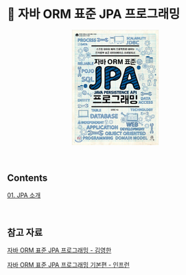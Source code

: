 # 📒 자바 ORM 표준 JPA 프로그래밍

<p align="center">
    <img src="../images/자바-ORM-표준-JPA-프로그래밍/book-cover.jpeg" alt="자바 ORM 표준 JPA 프로그래밍 표지" width="40%" />
</p>
<br/>

## Contents

[01. JPA 소개](./01-JPA-소개.md)

<br/>

## 참고 자료

[자바 ORM 표준 JPA 프로그래밍 - 김영한](http://www.yes24.com/Product/Goods/19040233)

[자바 ORM 표준 JPA 프로그래밍 기본편 - 인프런](https://www.inflearn.com/course/ORM-JPA-Basic)

